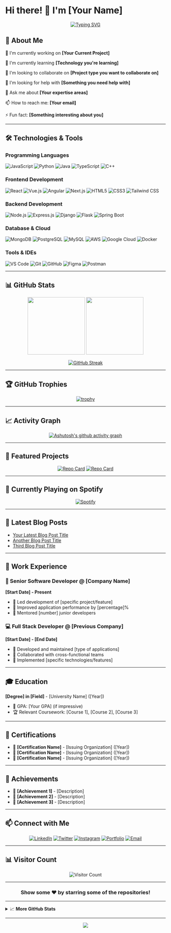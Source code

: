 # Hi there! 👋 I'm [Your Name]

<div align="center">
  
  [![Typing SVG](https://readme-typing-svg.herokuapp.com?font=Fira+Code&pause=1000&color=2196F3&center=true&vCenter=true&width=435&lines=Full+Stack+Developer;UI%2FUX+Designer;Open+Source+Enthusiast;Always+learning+new+things)](https://git.io/typing-svg)
  
</div>

## 🚀 About Me

🔭 I'm currently working on **[Your Current Project]**

🌱 I'm currently learning **[Technology you're learning]**

👯 I'm looking to collaborate on **[Project type you want to collaborate on]**

🤔 I'm looking for help with **[Something you need help with]**

💬 Ask me about **[Your expertise areas]**

📫 How to reach me: **[Your email]**

⚡ Fun fact: **[Something interesting about you]**

---

## 🛠️ Technologies & Tools

### Programming Languages
![JavaScript](https://img.shields.io/badge/JavaScript-F7DF1E?style=for-the-badge&logo=javascript&logoColor=black)
![Python](https://img.shields.io/badge/Python-3776AB?style=for-the-badge&logo=python&logoColor=white)
![Java](https://img.shields.io/badge/Java-ED8B00?style=for-the-badge&logo=java&logoColor=white)
![TypeScript](https://img.shields.io/badge/TypeScript-007ACC?style=for-the-badge&logo=typescript&logoColor=white)
![C++](https://img.shields.io/badge/C%2B%2B-00599C?style=for-the-badge&logo=c%2B%2B&logoColor=white)

### Frontend Development
![React](https://img.shields.io/badge/React-20232A?style=for-the-badge&logo=react&logoColor=61DAFB)
![Vue.js](https://img.shields.io/badge/Vue.js-35495E?style=for-the-badge&logo=vue.js&logoColor=4FC08D)
![Angular](https://img.shields.io/badge/Angular-DD0031?style=for-the-badge&logo=angular&logoColor=white)
![Next.js](https://img.shields.io/badge/Next.js-000000?style=for-the-badge&logo=next.js&logoColor=white)
![HTML5](https://img.shields.io/badge/HTML5-E34F26?style=for-the-badge&logo=html5&logoColor=white)
![CSS3](https://img.shields.io/badge/CSS3-1572B6?style=for-the-badge&logo=css3&logoColor=white)
![Tailwind CSS](https://img.shields.io/badge/Tailwind_CSS-38B2AC?style=for-the-badge&logo=tailwind-css&logoColor=white)

### Backend Development
![Node.js](https://img.shields.io/badge/Node.js-43853D?style=for-the-badge&logo=node.js&logoColor=white)
![Express.js](https://img.shields.io/badge/Express.js-404D59?style=for-the-badge&logo=express&logoColor=white)
![Django](https://img.shields.io/badge/Django-092E20?style=for-the-badge&logo=django&logoColor=white)
![Flask](https://img.shields.io/badge/Flask-000000?style=for-the-badge&logo=flask&logoColor=white)
![Spring Boot](https://img.shields.io/badge/Spring_Boot-F2F4F9?style=for-the-badge&logo=spring-boot)

### Database & Cloud
![MongoDB](https://img.shields.io/badge/MongoDB-4EA94B?style=for-the-badge&logo=mongodb&logoColor=white)
![PostgreSQL](https://img.shields.io/badge/PostgreSQL-316192?style=for-the-badge&logo=postgresql&logoColor=white)
![MySQL](https://img.shields.io/badge/MySQL-00000F?style=for-the-badge&logo=mysql&logoColor=white)
![AWS](https://img.shields.io/badge/Amazon_AWS-232F3E?style=for-the-badge&logo=amazon-aws&logoColor=white)
![Google Cloud](https://img.shields.io/badge/Google_Cloud-4285F4?style=for-the-badge&logo=google-cloud&logoColor=white)
![Docker](https://img.shields.io/badge/Docker-2496ED?style=for-the-badge&logo=docker&logoColor=white)

### Tools & IDEs
![VS Code](https://img.shields.io/badge/Visual_Studio_Code-0078D4?style=for-the-badge&logo=visual%20studio%20code&logoColor=white)
![Git](https://img.shields.io/badge/Git-F05032?style=for-the-badge&logo=git&logoColor=white)
![GitHub](https://img.shields.io/badge/GitHub-100000?style=for-the-badge&logo=github&logoColor=white)
![Figma](https://img.shields.io/badge/Figma-F24E1E?style=for-the-badge&logo=figma&logoColor=white)
![Postman](https://img.shields.io/badge/Postman-FF6C37?style=for-the-badge&logo=postman&logoColor=white)

---

## 📊 GitHub Stats

<div align="center">
  
  <img height="180em" src="https://github-readme-stats.vercel.app/api?username=[YourUsername]&show_icons=true&theme=tokyonight&include_all_commits=true&count_private=true"/>
  <img height="180em" src="https://github-readme-stats.vercel.app/api/top-langs/?username=[YourUsername]&layout=compact&langs_count=8&theme=tokyonight"/>
  
</div>

<div align="center">
  
  [![GitHub Streak](https://github-readme-streak-stats.herokuapp.com/?user=[YourUsername]&theme=tokyonight)](https://git.io/streak-stats)
  
</div>

---

## 🏆 GitHub Trophies

<div align="center">
  
  [![trophy](https://github-profile-trophy.vercel.app/?username=[YourUsername]&theme=nord&column=7)](https://github.com/ryo-ma/github-profile-trophy)
  
</div>

---

## 📈 Activity Graph

<div align="center">
  
  [![Ashutosh's github activity graph](https://github-readme-activity-graph.vercel.app/graph?username=[YourUsername]&theme=react-dark)](https://github.com/ashutosh00710/github-readme-activity-graph)
  
</div>

---

## 🎯 Featured Projects

<div align="center">
  
  [![Repo Card](https://github-readme-stats.vercel.app/api/pin/?username=[YourUsername]&repo=[YourRepo1]&theme=tokyonight)](https://github.com/[YourUsername]/[YourRepo1])
  [![Repo Card](https://github-readme-stats.vercel.app/api/pin/?username=[YourUsername]&repo=[YourRepo2]&theme=tokyonight)](https://github.com/[YourUsername]/[YourRepo2])
  
</div>

---

## 🎵 Currently Playing on Spotify

<div align="center">
  
  [![Spotify](https://novatorem-[yourusername].vercel.app/api/spotify)](https://open.spotify.com/user/[YourSpotifyUsername])
  
</div>

---

## 📝 Latest Blog Posts

<!-- BLOG-POST-LIST:START -->
- [Your Latest Blog Post Title](https://your-blog.com/post1)
- [Another Blog Post Title](https://your-blog.com/post2)
- [Third Blog Post Title](https://your-blog.com/post3)
<!-- BLOG-POST-LIST:END -->

---

## 💼 Work Experience

### 🚀 Senior Software Developer @ [Company Name] 
**[Start Date] - Present**
- 🔹 Led development of [specific project/feature]
- 🔹 Improved application performance by [percentage]%
- 🔹 Mentored [number] junior developers

### 💻 Full Stack Developer @ [Previous Company]
**[Start Date] - [End Date]**
- 🔹 Developed and maintained [type of applications]
- 🔹 Collaborated with cross-functional teams
- 🔹 Implemented [specific technologies/features]

---

## 🎓 Education

**[Degree] in [Field]** - [University Name] ([Year])
- 🏅 GPA: [Your GPA] (if impressive)
- 🏆 Relevant Coursework: [Course 1], [Course 2], [Course 3]

---

## 🏅 Certifications

- 📜 **[Certification Name]** - [Issuing Organization] ([Year])
- 📜 **[Certification Name]** - [Issuing Organization] ([Year])
- 📜 **[Certification Name]** - [Issuing Organization] ([Year])

---

## 🌟 Achievements

- 🥇 **[Achievement 1]** - [Description]
- 🥈 **[Achievement 2]** - [Description] 
- 🥉 **[Achievement 3]** - [Description]

---

## 📫 Connect with Me

<div align="center">
  
  [![LinkedIn](https://img.shields.io/badge/LinkedIn-0077B5?style=for-the-badge&logo=linkedin&logoColor=white)](https://linkedin.com/in/[YourUsername])
  [![Twitter](https://img.shields.io/badge/Twitter-1DA1F2?style=for-the-badge&logo=twitter&logoColor=white)](https://twitter.com/[YourUsername])
  [![Instagram](https://img.shields.io/badge/Instagram-E4405F?style=for-the-badge&logo=instagram&logoColor=white)](https://instagram.com/[YourUsername])
  [![Portfolio](https://img.shields.io/badge/Portfolio-FF5722?style=for-the-badge&logo=todoist&logoColor=white)](https://[YourWebsite].com)
  [![Email](https://img.shields.io/badge/Email-D14836?style=for-the-badge&logo=gmail&logoColor=white)](mailto:[YourEmail]@gmail.com)
  
</div>

---

## 📊 Visitor Count

<div align="center">
  
  ![Visitor Count](https://profile-counter.glitch.me/[YourUsername]/count.svg)
  
</div>

---

<div align="center">
  
  ### Show some ❤️ by starring some of the repositories!
  
</div>

---

<details>
  <summary>📈 <b>More GitHub Stats</b></summary>
  <br/>
  <p align="center">
    <img src="https://github-profile-summary-cards.vercel.app/api/cards/profile-details?username=[YourUsername]&theme=github_dark" alt="GitHub Profile Summary"/>
  </p>
  <p align="center">
    <img src="https://github-profile-summary-cards.vercel.app/api/cards/repos-per-language?username=[YourUsername]&theme=github_dark" alt="Top Languages by Repo"/>
    <img src="https://github-profile-summary-cards.vercel.app/api/cards/most-commit-language?username=[YourUsername]&theme=github_dark" alt="Top Languages by Commit"/>
  </p>
  <p align="center">
    <img src="https://github-profile-summary-cards.vercel.app/api/cards/stats?username=[YourUsername]&theme=github_dark" alt="GitHub Stats"/>
    <img src="https://github-profile-summary-cards.vercel.app/api/cards/productive-time?username=[YourUsername]&theme=github_dark&utcOffset=8" alt="Productive Time"/>
  </p>
</details>

---

<div align="center">
  <img src="https://capsule-render.vercel.app/api?type=waving&color=gradient&height=100&section=footer"/>
</div>
